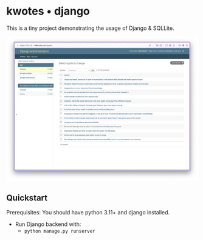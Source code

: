 # kwotes • django

This is a tiny project demonstrating the usage of Django & SQLLite.

![kwotes vue home](../screenshots/django-admin.png)

## Quickstart

Prerequisites: You should have python 3.11+ and django installed.

* Run Django backend with:
  * `python manage.py runserver`
